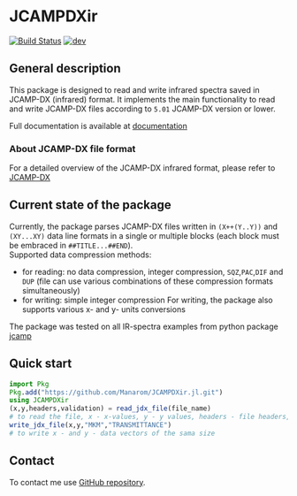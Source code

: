 # JCAMPDXir
[![Build Status](https://github.com/Manarom/JCAMPDXir.jl/actions/workflows/CI.yml/badge.svg?branch=main)](https://github.com/Manarom/JCAMPDXir.jl/actions/workflows/CI.yml?query=branch%3Amain)
[![dev](https://img.shields.io/badge/docs-dev-blue.svg)](https://manarom.github.io/JCAMPDXir.jl)
## General description

This package is designed to read and write infrared spectra saved in JCAMP-DX (infrared) format.
It implements the main functionality to read and write JCAMP-DX files according to `5.01` JCAMP-DX 
version or lower.   

Full  documentation is available at  [documentation](https://manarom.github.io/JCAMPDXir.jl/)

### About JCAMP-DX file format

For a detailed overview of the JCAMP-DX infrared format, please refer to [JCAMP-DX](https://iupac.org/what-we-do/digital-standards/jcamp-dx/)

## Current state of the package

Currently, the package parses JCAMP-DX files written in  `(X++(Y..Y))` and `(XY...XY)` data line formats 
in a single or multiple blocks (each block must be embraced in `##TITLE...##END`).  
Supported data compression methods:
- for reading: no data compression, integer compression, `SQZ`,`PAC`,`DIF` and `DUP` (file can use various combinations of  these compression formats simultaneously)
- for writing: simple integer compression
For writing, the package also supports various x- and y- units conversions

The package was tested on all IR-spectra examples from python package
[jcamp](https://github.com/nzhagen/jcamp.git)


## Quick start

```julia
import Pkg 
Pkg.add("https://github.com/Manarom/JCAMPDXir.jl.git")
using JCAMPDXir
(x,y,headers,validation) = read_jdx_file(file_name) 
# to read the file, x - x-values, y - y values, headers - file headers, validation - jcamp specification checks
write_jdx_file(x,y,"MKM","TRANSMITTANCE") 
# to write x - and y - data vectors of the sama size

```
## Contact
To contact me use [GitHub repository](https://github.com/Manarom).
